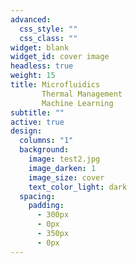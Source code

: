 ```yaml
---
advanced:
  css_style: ""
  css_class: ""
widget: blank
widget_id: cover image
headless: true
weight: 15
title: Microfluidics 
       Thermal Management 
       Machine Learning
subtitle: ""
active: true
design:
  columns: "1"
  background:
    image: test2.jpg
    image_darken: 1
    image_size: cover
    text_color_light: dark
  spacing:
    padding:
      - 300px
      - 0px
      - 350px
      - 0px
---
```

